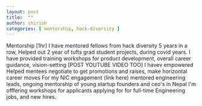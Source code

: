 ```yaml
---
layout: post
title:  ""
author: shirish
categories: [ mentorship, hack-diversity ]
---
```


Mentorship [1hr]
I have mentored fellows from hack diversity 5 years in a row, 
Helped out 2 year of tufts grad student projects, during covid years.
I have provided training workshops for product development, overall career guidance, vision-setting [POST YOUTUBE VIDEO TOO]
I havev empowered Helped mentees negotiate to get promotions and raises, make horizontal career moves
For my NIC engagement (link here) mentored engineering leads, ongoing mentorship of young startup founders and ceo's in Nepal
I'm offfering workshops for applicants applying for for full-time Engineering jobs, and new hires.
